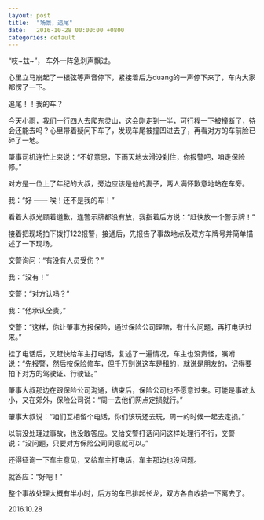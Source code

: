 ```yaml
---
layout: post
title:  "场景，追尾"
date:   2016-10-28 00:00:00 +0800
categories: default
---
```


“吱~~~兹~~~”， 车外一阵急刹声飘过。

心里立马崩起了一根弦等声音停下，紧接着后方duang的一声停下来了，车内大家都愣了一下。

追尾！！我的车？ 

今天小雨，我们一行四人去爬东灵山，这会刚走到一半，可行程一下被撞断了，待会还能去吗？心里带着疑问下车了，发现车尾被撞凹进去了，再看对方的车前脸已碎了一地。

肇事司机连忙上来说：“不好意思，下雨天地太滑没刹住，你报警吧，咱走保险修。”

对方是一位上了年纪的大叔，旁边应该是他的妻子，两人满怀歉意地站在车旁。

我：“好 —— 唉！还不是我的车！”

看着大叔光顾着道歉，连警示牌都没有放，我指着后方说：“赶快放一个警示牌！”

接着把现场拍下拨打122报警，接通后，先报告了事故地点及双方车牌号并简单描述了一下现场。

交警询问：“有没有人员受伤？”

我：“没有！”

交警：“对方认吗？”

我：“他承认全责。”

交警：“这样，你让肇事方报保险，通过保险公司理陪，有什么问题，再打电话过来。”

挂了电话后，又赶快给车主打电话，复述了一遍情况，车主也没责怪，嘱咐说：“先报警，然后按保险修车，但千万别说这车是租的，就说是朋友的，记得要拍下对方的驾驶证、行驶证。”

肇事大叔那边在跟保险公司沟通，结束后，保险公司也不愿意过来。可能是事故太小，又在郊外，保险公司说：“周一去他们网点定损就行。”

肇事大叔说：“咱们互相留个电话，你们该玩还去玩，周一的时候一起去定损。”

以前没处理过事故，也没敢答应。又给交警打话问问这样处理行不行，交警说：“没问题，只要对方保险公司同意就可以。”

还得征询一下车主意见，又给车主打电话，车主那边也没问题。

就答应：“好吧！”

整个事故处理大概有半小时，后方的车已排起长龙，双方各自收拾一下离去了。

2016.10.28